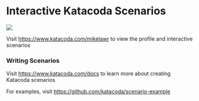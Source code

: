# Interactive Katacoda Scenarios

[![](http://shields.katacoda.com/katacoda/mikelawr/count.svg)](https://www.katacoda.com/mikelawr "Get your profile on Katacoda.com")

Visit https://www.katacoda.com/mikelawr to view the profile and interactive scenarios

### Writing Scenarios
Visit https://www.katacoda.com/docs to learn more about creating Katacoda scenarios

For examples, visit https://github.com/katacoda/scenario-example
